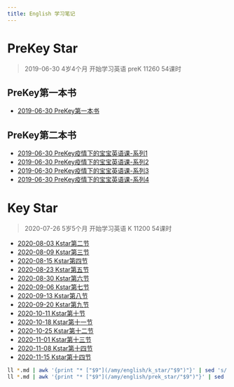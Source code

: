 ```yaml
---
title: English 学习笔记
---
```


# PreKey Star

> 2019-06-30 4岁4个月 开始学习英语 preK 11260 54课时

## PreKey第一本书

- [2019-06-30 PreKey第一本书](/amy/english/prek_star/2019-06-30-amy.html)

## PreKey第二本书

- [2019-06-30 PreKey疫情下的宝宝英语课-系列1](/amy/english/prek_star/2020-04-01-amy.html)
- [2019-06-30 PreKey疫情下的宝宝英语课-系列2](/amy/english/prek_star/2020-04-12-amy.html)
- [2019-06-30 PreKey疫情下的宝宝英语课-系列3](/amy/english/prek_star/2020-05-10-amy.html)
- [2019-06-30 PreKey疫情下的宝宝英语课-系列4](/amy/english/prek_star/2020-05-13-amy.html)

# Key Star

> 2020-07-26 5岁5个月 开始学习英语 K 11200 54课时

- [2020-08-03 Kstar第二节](/amy/english/k_star/2020-08-03-amy.html)
- [2020-08-09 Kstar第三节](/amy/english/k_star/2020-08-09-amy.html)
- [2020-08-15 Kstar第四节](/amy/english/k_star/2020-08-15-amy.html)
- [2020-08-23 Kstar第五节](/amy/english/k_star/2020-08-23-amy.html)
- [2020-08-30 Kstar第六节](/amy/english/k_star/2020-08-30-amy.html)
- [2020-09-06 Kstar第七节](/amy/english/k_star/2020-09-06-amy.html)
- [2020-09-13 Kstar第八节](/amy/english/k_star/2020-09-13-amy.html)
- [2020-09-20 Kstar第九节](/amy/english/k_star/2020-09-20-amy.html)
- [2020-10-11 Kstar第十节](/amy/english/k_star/2020-10-11-amy.html)
- [2020-10-18 Kstar第十一节](/amy/english/k_star/2020-10-18-amy.html)
- [2020-10-25 Kstar第十二节](/amy/english/k_star/2020-10-25-amy.html)
- [2020-11-01 Kstar第十三节](/amy/english/k_star/2020-11-01-amy.html)
- [2020-11-08 Kstar第十四节](/amy/english/k_star/2020-11-08-amy.html)
- [2020-11-15 Kstar第十四节](/amy/english/k_star/2020-11-15-amy.html)

```bash
ll *.md | awk '{print "* ["$9"](/amy/english/k_star/"$9")"}' | sed 's/.md//'|sed 's/.md/.html/g'
ll *.md | awk '{print "* ["$9"](/amy/english/prek_star/"$9")"}' | sed 's/.md//'|sed 's/.md/.html/g'

```
